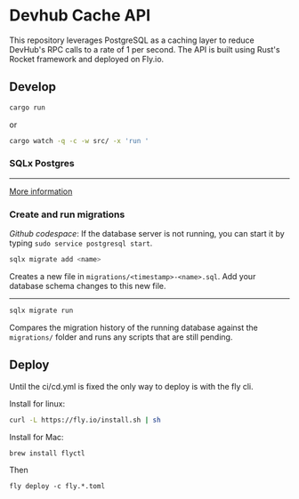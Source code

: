 # Devhub Cache API

This repository leverages PostgreSQL as a caching layer to reduce DevHub's RPC calls to a rate of 1 per second. The API is built using Rust's Rocket framework and deployed on Fly.io.

## Develop

```sh
cargo run
```

or

```sh
cargo watch -q -c -w src/ -x 'run '
```

### SQLx Postgres
---
[More information](https://github.com/launchbadge/sqlx/tree/main/sqlx-cli)

### Create and run migrations

*Github codespace*: If the database server is not running, you can start it by typing `sudo service postgresql start`.

```bash
sqlx migrate add <name>
```

Creates a new file in `migrations/<timestamp>-<name>.sql`. Add your database schema changes to
this new file.

---

```bash
sqlx migrate run
```

Compares the migration history of the running database against the `migrations/` folder and runs
any scripts that are still pending.

## Deploy

Until the ci/cd.yml is fixed the only way to deploy is with the fly cli.

Install for linux:
```sh
curl -L https://fly.io/install.sh | sh
```

Install for Mac:
```sh
brew install flyctl
```

Then 
```
fly deploy -c fly.*.toml
```





